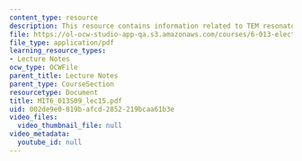 ```yaml
---
content_type: resource
description: This resource contains information related to TEM resonators.
file: https://ol-ocw-studio-app-qa.s3.amazonaws.com/courses/6-013-electromagnetics-and-applications-spring-2009/002de9e0819bafcd2852219bcaa61b3e_MIT6_013S09_lec15.pdf
file_type: application/pdf
learning_resource_types:
- Lecture Notes
ocw_type: OCWFile
parent_title: Lecture Notes
parent_type: CourseSection
resourcetype: Document
title: MIT6_013S09_lec15.pdf
uid: 002de9e0-819b-afcd-2852-219bcaa61b3e
video_files:
  video_thumbnail_file: null
video_metadata:
  youtube_id: null
---
```


